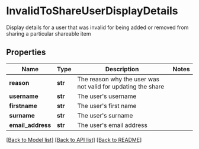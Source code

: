 # InvalidToShareUserDisplayDetails

Display details for a user that was invalid for being added or removed  from sharing a particular shareable item

## Properties
Name | Type | Description | Notes
------------ | ------------- | ------------- | -------------
**reason** | **str** | The reason why the user was not valid for updating the share | 
**username** | **str** | The user&#39;s username | 
**firstname** | **str** | The user&#39;s first name | 
**surname** | **str** | The user&#39;s surname | 
**email_address** | **str** | The user&#39;s email address | 

[[Back to Model list]](../README.md#documentation-for-models) [[Back to API list]](../README.md#documentation-for-api-endpoints) [[Back to README]](../README.md)


